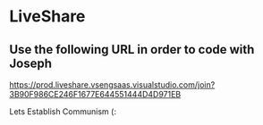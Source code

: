 # LiveShare

## Use the following URL in order to code with Joseph

https://prod.liveshare.vsengsaas.visualstudio.com/join?3B90F986CE246F1677E644551444D4D971EB

Lets Establish Communism (: